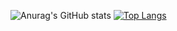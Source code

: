 ![Anurag's GitHub stats](https://github-readme-stats.vercel.app/api?username=WesleyMAraujo&show_icons=true&theme=radical)
[![Top Langs](https://github-readme-stats.vercel.app/api/top-langs/?username=WesleyMAraujo&exclude_repo=github-readme-stats,anuraghazra.github.io)](https://github.com/anuraghazra/github-readme-stats)

